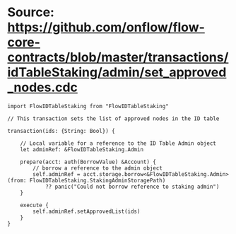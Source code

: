 # Source: https://github.com/onflow/flow-core-contracts/blob/master/transactions/idTableStaking/admin/set_approved_nodes.cdc

```
import FlowIDTableStaking from "FlowIDTableStaking"

// This transaction sets the list of approved nodes in the ID table

transaction(ids: {String: Bool}) {

    // Local variable for a reference to the ID Table Admin object
    let adminRef: &FlowIDTableStaking.Admin

    prepare(acct: auth(BorrowValue) &Account) {
        // borrow a reference to the admin object
        self.adminRef = acct.storage.borrow<&FlowIDTableStaking.Admin>(from: FlowIDTableStaking.StakingAdminStoragePath)
            ?? panic("Could not borrow reference to staking admin")
    }

    execute {
        self.adminRef.setApprovedList(ids)
    }
}
```